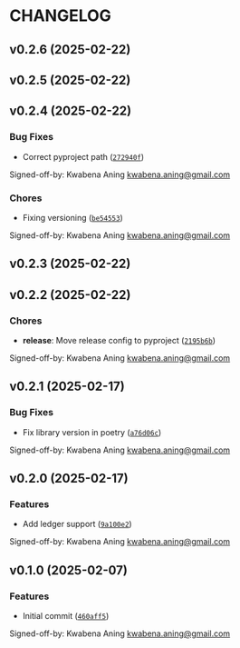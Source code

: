 # CHANGELOG


## v0.2.6 (2025-02-22)


## v0.2.5 (2025-02-22)


## v0.2.4 (2025-02-22)

### Bug Fixes

- Correct pyproject path
  ([`272940f`](https://github.com/mykobo/mykobo-py/commit/272940fa6b2b203eeaeb27b1aa1422ba8f032283))

Signed-off-by: Kwabena Aning <kwabena.aning@gmail.com>

### Chores

- Fixing versioning
  ([`be54553`](https://github.com/mykobo/mykobo-py/commit/be54553255922f5718794ef52f2d518510b0fd14))

Signed-off-by: Kwabena Aning <kwabena.aning@gmail.com>


## v0.2.3 (2025-02-22)


## v0.2.2 (2025-02-22)

### Chores

- **release**: Move release config to pyproject
  ([`2195b6b`](https://github.com/mykobo/mykobo-py/commit/2195b6b8fbae79926706983f1763d49a91bf46cb))

Signed-off-by: Kwabena Aning <kwabena.aning@gmail.com>


## v0.2.1 (2025-02-17)

### Bug Fixes

- Fix library version in poetry
  ([`a76d06c`](https://github.com/mykobo/mykobo-py/commit/a76d06c42c5cdd7537f026991b440e854f120d01))

Signed-off-by: Kwabena Aning <kwabena.aning@gmail.com>


## v0.2.0 (2025-02-17)

### Features

- Add ledger support
  ([`9a100e2`](https://github.com/mykobo/mykobo-py/commit/9a100e2ccb9e0624d3e98c1ad27a04fdb70c26f4))

Signed-off-by: Kwabena Aning <kwabena.aning@gmail.com>


## v0.1.0 (2025-02-07)

### Features

- Initial commit
  ([`460aff5`](https://github.com/mykobo/mykobo-py/commit/460aff58aca84c4e634dffc15cf08fdc4b0b5086))

Signed-off-by: Kwabena Aning <kwabena.aning@gmail.com>
